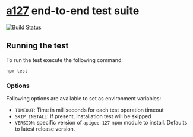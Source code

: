 # [a127](http://a127.io/) end-to-end test suite

[![Build Status](https://circleci.com/gh/apigee-127/e2e-test.png?circle-token=addee0cd2fcc62f270cbcb8902003e243643b951)](https://circleci.com/gh/apigee-127/e2e-test)



## Running the test

To run the test execute the following command:
```shell
npm test
```

### Options

Following options are available to set as environment variables:

* `TIMEOUT`: Time in milliseconds for each test operation timeout
* `SKIP_INSTALL`: If present, installation test will be skipped
* `VERSION`: specific version of `apigee-127` npm module to install. Defaults to latest release version.
